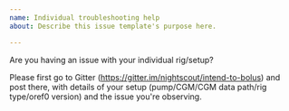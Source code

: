 ```yaml
---
name: Individual troubleshooting help
about: Describe this issue template's purpose here.

---
```


Are you having an issue with your individual rig/setup? 

Please first go to Gitter (https://gitter.im/nightscout/intend-to-bolus) and post there, with details of your setup (pump/CGM/CGM data path/rig type/oref0 version) and the issue you're observing.

